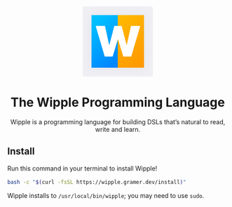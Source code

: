 <p align="center">
  <img src="website/assets/logo.svg">
</p>

<h1 align="center">
  The Wipple Programming Language
</h1>

<p align="center">
  Wipple is a programming language for building DSLs that’s natural to read, write and learn.
</p>

## Install

Run this command in your terminal to install Wipple!

```bash
bash -c "$(curl -fsSL https://wipple.gramer.dev/install)"
```

Wipple installs to `/usr/local/bin/wipple`; you may need to use `sudo`.
